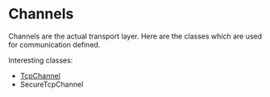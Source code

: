 ﻿# Channels

Channels are the actual transport layer. Here are the classes which are used for communication defined.

Interesting classes:

* [TcpChannel](TcpChannel.cs)
* SecureTcpChannel
